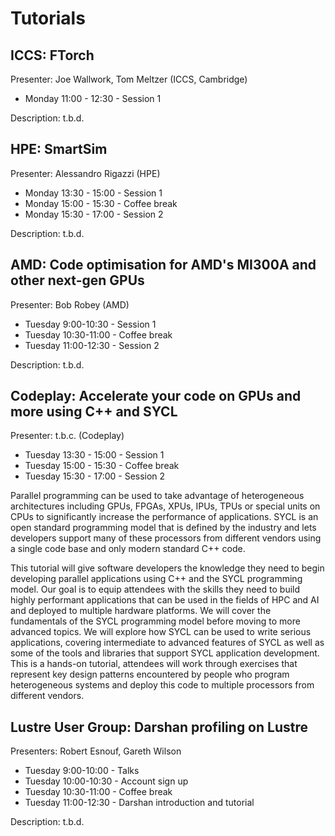 # Tutorials

## ICCS: FTorch
Presenter: Joe Wallwork, Tom Meltzer (ICCS, Cambridge)
- Monday 11:00 - 12:30 - Session 1

Description: t.b.d.

## HPE: SmartSim
Presenter: Alessandro Rigazzi (HPE)
- Monday 13:30 - 15:00 - Session 1
- Monday 15:00 - 15:30 - Coffee break 
- Monday 15:30 - 17:00 - Session 2

Description: t.b.d.

## AMD: Code optimisation for AMD's MI300A and other next-gen GPUs
Presenter: Bob Robey (AMD)
- Tuesday 9:00-10:30 - Session 1
- Tuesday 10:30-11:00 - Coffee break
- Tuesday 11:00-12:30 - Session 2

Description: t.b.d.

## Codeplay: Accelerate your code on GPUs and more using C++ and SYCL
Presenter: t.b.c. (Codeplay) 
- Tuesday 13:30 - 15:00 - Session 1
- Tuesday 15:00 - 15:30 - Coffee break 
- Tuesday 15:30 - 17:00 - Session 2

Parallel programming can be used to take advantage of heterogeneous architectures including GPUs, FPGAs, XPUs, IPUs, TPUs or special units on CPUs to significantly increase the performance of applications. SYCL is an open standard programming model that is defined by the industry and lets developers support many of these processors from different vendors using a single code base and only modern standard C++ code.

This tutorial will give software developers the knowledge they need to begin developing parallel applications using C++ and the SYCL programming model. Our goal is to equip attendees with the skills they need to build highly performant applications that can be used in the fields of HPC and AI and deployed to multiple hardware platforms. We will cover the fundamentals of the SYCL programming model before moving to more advanced topics. We will explore how SYCL can be used to write serious applications, covering intermediate to advanced features of SYCL as well as some of the tools and libraries that support SYCL application development.
This is a hands-on tutorial, attendees will work through exercises that represent key design patterns encountered by people who program heterogeneous systems and deploy this code to multiple processors from different vendors.

## Lustre User Group: Darshan profiling on Lustre 
Presenters: Robert Esnouf, Gareth Wilson 
- Tuesday 9:00-10:00 - Talks
- Tuesday 10:00-10:30 - Account sign up
- Tuesday 10:30-11:00 - Coffee break
- Tuesday 11:00-12:30 - Darshan introduction and tutorial

Description: t.b.d.

